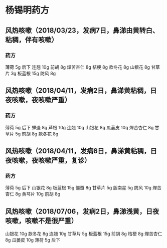 # 杨锡明药方
## 风热咳嗽（2018/03/23，发病7日，鼻涕由黄转白、粘稠，伴有咳嗽）
### 药方
薄荷 5g 后下
连翘 10g
前胡 8g
燀苦杏仁 8g
桔梗 8g
款冬花 8g
山银花 8g
甘草片 3g
板蓝根 15g
防风 8g

## 风热咳嗽（2018/04/11，发病2日，鼻涕黄粘稠，日夜咳嗽，夜咳嗽严重）
### 药方
薄荷 5g 后下
蝉退 8g
芦根 10g
连翘 10g
山银花 8g
瓜蒌皮 10g
燀苦杏仁 8g
甘草片 5g
前胡 8g
款冬花 8g

## 风热咳嗽（2018/04/11，发病6日，鼻涕黄粘稠，日夜咳嗽，夜咳嗽严重，复诊）
### 药方
薄荷 5g 后下
山银花 8g
板蓝根 15g
僵蚕 8g
甘草片 5g
胆南星 5g
防风 10g
燀苦杏仁 8g
黄芩片 10g
前胡 8g

## 风热咳嗽（2018/07/06，发病2日，鼻涕浅黄，日夜咳嗽，咳嗽不是很严重）
山银花 10g
款冬花 8g
连翘 10g
甘草片 5g
板蓝根 15g
前胡 8g
桔梗 8g
燀苦杏仁 8g
瓜蒌皮 10g
薄荷 5g 后下
